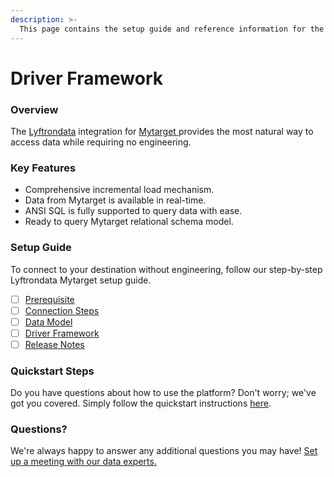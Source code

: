 ```yaml
---
description: >-
  This page contains the setup guide and reference information for the Mytarget source connector.
---
```


# Driver Framework

### Overview

The [Lyftrondata](https://www.lyftrondata.com/) integration for [Mytarget](https://www.lyftrondata.com/integration/mytarget/)[ ](https://www.lyftrondata.com/integration/mytarget/)provides the most natural way to access data while requiring no engineering.

### Key Features

* Comprehensive incremental load mechanism.
* Data from Mytarget is available in real-time.&#x20;
* ANSI SQL is fully supported to query data with ease.
* Ready to query Mytarget relational schema model.

### Setup Guide

To connect to your destination without engineering, follow our step-by-step Lyftrondata Mytarget setup guide.

* [ ] [Prerequisite](../../marketing-analytics/mytarget/prerequisite.md)
* [ ] [Connection Steps](../../marketing-analytics/mytarget/connection-steps.md)
* [ ] [Data Model](../../marketing-analytics/mytarget/data-model/)
* [ ] [Driver Framework](../../marketing-analytics/mytarget/driver-framework/)
* [ ] [Release Notes](../../marketing-analytics/mytarget/release-notes.md)

### Quickstart Steps

Do you have questions about how to use the platform? Don't worry; we've got you covered. Simply follow the quickstart instructions [here](../../../quickstart-steps.md).

### Questions? <a href="#questions" id="questions"></a>

We're always happy to answer any additional questions you may have! [Set up a meeting with our data experts.](https://www.lyftrondata.com/book-a-meeting/)



